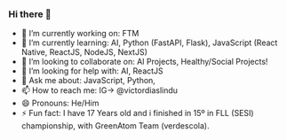 ### Hi there 👋

<!--
**VictorDiasO/VictorDiasO** is a ✨ _special_ ✨ repository because its `README.md` (this file) appears on your GitHub profile.

Here are some ideas to get you started:
-->

- 🔭 I’m currently working on: FTM
- 🌱 I’m currently learning: AI, Python (FastAPI, Flask), JavaScript (React Native, ReactJS, NodeJS, NextJS) 
- 👯 I’m looking to collaborate on: AI Projects, Healthy/Social Projects!
- 🤔 I’m looking for help with: AI, ReactJS
- 💬 Ask me about: JavaScript, Python,
- 📫 How to reach me: IG-> @victordiaslindu
- 😄 Pronouns: He/Him
- ⚡ Fun fact: I have 17 Years old and i finished in 15º in FLL (SESI) championship, with GreenAtom Team (verdescola).
